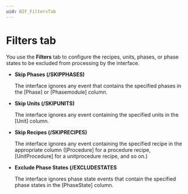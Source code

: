 ```yaml
---
uid: BIF_FiltersTab
---
```


# Filters tab

<!-- No edits -->

You use the **Filters** tab to configure the recipes, units, phases, or phase states to be excluded from processing by the interface.

* **Skip Phases (/SKIPPHASES)**

    The interface ignores any event that contains the specified phases in the [Phase] or [Phasemodule] column. 

* **Skip Units (/SKIPUNITS)**

    The interface ignores any event containing the specified units in the [Unit] column. 

* **Skip Recipes (/SKIPRECIPES)**

    The interface ignores any event containing the specified recipe in the appropriate column ([Procedure] for a procedure recipe, [UnitProcedure] for a unitprocedure recipe, and so on.) 

* **Exclude Phase States (/EXCLUDESTATES**

    The interface ignores phase state events that contain the specified phase states in the [PhaseState] column. 
